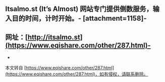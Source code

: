 Itsalmo.st (It’s Almost) 网站专门提供倒数服务，输入目的时间，计时开始。-
\[attachment=1158\]-
-
网址：[http://itsalmo.st](https://www.eqishare.com/other/287.html)-
-

-

本文转自 [https://www.eqishare.com/other/287.html](https://www.eqishare.com/other/287.html)，如有侵权，请联系删除。